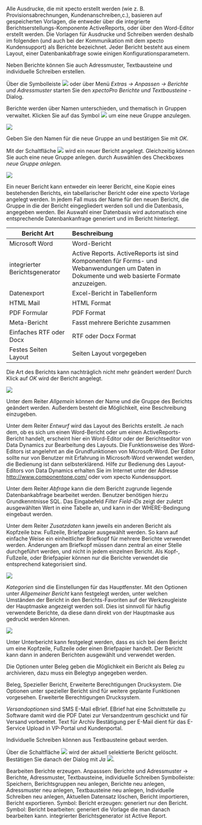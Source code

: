Alle Ausdrucke, die mit xpecto erstellt werden (wie z. B. Provisionsabrechnungen, Kundenanschreiben,c.), basieren auf gespeicherten Vorlagen, die entweder über die integrierte Berichtserstellungs-Komponente ActiveReports, oder über den Word-Editor erstellt werden. Die Vorlagen für Ausdrucke und Schreiben werden deshalb im folgenden (und auch bei der Kommunikation mit dem xpecto Kundensupport) als Berichte bezeichnet. Jeder Bericht besteht aus einem Layout, einer Datenbankabfrage sowie einigen Konfigurationsparametern. 

Neben Berichte können Sie auch Adressmuster, Textbausteine und individuelle Schreiben erstellen.

Über die Symbolleiste ![](http://xpecto.github.io/docs/img/img_1442245724286.png) oder über Menü *Extras → Anpassen → Berichte und Adressmuster* starten Sie den *xpectoPro Berichte und Textbausteine* -Dialog.

Berichte werden über Namen unterschieden, und thematisch in Gruppen verwaltet. Klicken Sie auf das Symbol ![](http://xpecto.github.io/docs/img/img_1424086630188.png) um eine neue Gruppe anzulegen. 

![](http://xpecto.github.io/docs/img/img_1424086718173.png)

Geben Sie den Namen für die neue Gruppe an und bestätigen Sie mit *OK*.

Mit der Schaltfläche ![](http://xpecto.github.io/docs/img/img_1424086982407.png) wird ein neuer Bericht angelegt. Gleichzeitig können Sie auch eine neue Gruppe anlegen. durch Auswählen des Checkboxes *neue Gruppe anlegen.* 

![](http://xpecto.github.io/docs/img/img_1442415998478.png)

Ein neuer Bericht kann entweder ein leerer Bericht, eine Kopie eines bestehenden Berichts, ein tabellarischer Bericht oder eine xpecto Vorlage angelegt werden. 
In jedem Fall muss der Name für den neuen Bericht, die Gruppe in die der Bericht eingegliedert werden soll und die Datenbasis, angegeben werden. 
Bei Auswahl einer Datenbasis wird automatisch eine entsprechende Datenbankanfrage generiert und im Bericht hinterlegt. 

| Bericht Art           |    Beschreibung     |  
| ------------- |:-------------| 
| Microsoft Word      | Word-Bericht| 
| integrierter Berichtsgenerator  | Active Reports. ActiveReports ist sind Komponenten für Forms- und Webanwendungen um Daten in Dokumente und web basierte Formate anzuzeigen.| 
| Datenexport     | Excel-Bericht in Tabellenform | 
| HTML Mail    | HTML Format | 
| PDF Formular     | PDF Format | 
| Meta-Bericht     | Fasst mehrere Berichte zusammen | 
| Einfaches RTF oder Docx    | RTF oder Docx Format| 
| Festes Seiten Layout    | Seiten Layout vorgegeben| 

Die Art des Berichts kann nachträglich nicht mehr geändert werden! Durch Klick auf *OK* wird der Bericht angelegt.

![](http://xpecto.github.io/docs/img/img_1442317569556.png)

Unter dem Reiter *Allgemein* können der Name und die Gruppe des Berichts geändert werden. Außerdem besteht die Möglichkeit, eine Beschreibung einzugeben.

Unter dem Reiter *Entwurf* wird das Layout des Berichts erstellt. Je nach dem, ob es sich um einen Word-Bericht oder um einen ActiveReports-Bericht handelt, erscheint hier ein Word-Editor oder der Berichtseditor von Data Dynamics zur Bearbeitung des Layouts. Die Funktionsweise des Word-Editors ist angelehnt an die Grundfunktionen von Microsoft-Word. Der Editor sollte nur von Benutzer mit Erfahrung in Microsoft-Word verwendet werden, die Bedienung ist dann selbsterklärend. 
Hilfe zur Bedienung des Layout-Editors von Data Dynamics erhalten Sie im Internet unter der Adresse http://www.componentone.com/ oder vom xpecto Kundensupport.

Unter dem Reiter *Abfrage* kann die dem Bericht zugrunde liegende Datenbankabfrage bearbeitet werden. 
Benutzer benötigen hierzu Grundkenntnisse SQL. Das Eingabefeld *Filter Field-IDs* zeigt der zuletzt ausgewählten Wert in eine Tabelle an, und kann in der WHERE-Bedingung eingebaut werden.

Unter dem Reiter *Zusatzdaten* kann jeweils ein anderen Bericht als Kopfzeile bzw. Fußzeile, Briefpapier ausgewählt werden. So kann auf einfache Weise ein einheitlicher Briefkopf für mehrere Berichte verwendet werden. Änderungen am Briefkopf müssen dann zentral an einer Stelle durchgeführt werden, und nicht in jedem einzelnen Bericht. Als Kopf-, Fußzeile, oder Briefpapier können nur die Berichte verwendet die entsprechend kategorisiert sind.

![](http://xpecto.github.io/docs/img/img_1442317999574.png)
 
*Kategorien* sind die Einstellungen für das Hauptfenster. Mit den Optionen unter *Allgemeiner Bericht* kann festgelegt werden, unter welchen Umständen der Bericht in den Berichts-Favoriten auf der Werkzeugleiste der Hauptmaske angezeigt werden soll. Dies ist sinnvoll für häufig verwendete Berichte, da diese dann direkt von der Hauptmaske aus gedruckt werden können.

![](http://xpecto.github.io/docs/img/img_1442415899299.png)

Unter Unterbericht kann festgelegt werden, dass es sich bei dem Bericht um eine Kopfzeile, Fußzeile oder einen Briefpapier handelt. Der Bericht kann dann in anderen Berichten ausgewählt und verwendet werden.

Die Optionen unter Beleg geben die Möglichkeit ein Bericht als Beleg zu archivieren, dazu muss ein Belegtyp angegeben werden.

Beleg, Spezieller Bericht, Erweiterte Berechtigungen Drucksystem.
Die Optionen unter spezieller Bericht sind für weitere geplante Funktionen vorgesehen.
Erweiterte Berechtigungen Drucksystem.

*Versandoptionen* sind SMS  E-Mail eBrief.  EBrief hat eine Schnittstelle zu Software damit wird die PDF Datei zur Versandzentrum geschickt und für Versand vorbereitet. Text für Archiv Bestätigung per E-Mail dient für das E-Service Upload in VP-Portal und Kundenportal.


Individuelle Schreiben können aus Textbausteine gebaut werden.

Über die Schaltfläche ![](http://xpecto.github.io/docs/img/img_1424865740751.png)  wird der aktuell selektierte Bericht gelöscht. Bestätigen Sie danach der Dialog mit *Ja* ![](http://xpecto.github.io/docs/img/img_1424865976218.png).

Bearbeiten Berichte erzeugen.
Anpasssen: Berichte und Adressmuster → Berichte, Adressmuster, Textbausteine, individuelle Schreiben
Symbolleiste: Speichern, Berichtsgruppen neu anlegen, Berichte neu anlegen, Adressmuster neu anlegen, Textbausteine neu anlegen, Individuelle Schreiben neu anlegen, Aktuellen Datensatz löschen, Bericht importieren, Bericht exportieren.
Symbol: Bericht erzeugen: generiert nur den Bericht.
Symbol: Bericht bearbeiten: generiert die Vorlage die man danach bearbeiten kann.
integrierter Berichtsgenerator ist Active Report.